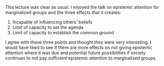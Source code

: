 This lecture was clear as usual. I enjoyed the talk on epistemic attention for marginalized groups and the three effects that it creates:
1. Incapable of influencing others' beliefs
2. Limit of capacity to set the agenda
3. Limit of capacity to establish the common ground

I agree with these three points and thought they were very interesting. I would have liked to see if there are more effects on not giving epistemic attention where it was due and
potential future possibilities if society continues to not pay sufficeint epistemic attention to marginalized groups.
